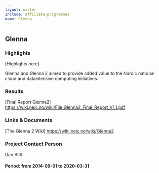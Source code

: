 ```yaml
---
layout: master
include: affiliate-programmes
name: Glenna
---
```


## Glenna

### Highlights
[Highlights here]

Glenna and Glenna 2 aimed to provide added value to the Nordic national cloud and dataintensive computing initiatives.
 
### Results
[Final Report Glenna2] https://wiki.neic.no/wiki/File:Glenna2_Final_Report_V1.1.pdf
                  
 
### Links & Documents
[The Glenna 2 Wiki] https://wiki.neic.no/wiki/Glenna2


### Project Contact Person
Dan Still

#### Period: from 2014-09-01 to 2020-03-31
